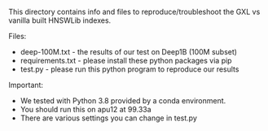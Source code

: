 
This directory contains info and files to reproduce/troubleshoot the GXL vs vanilla built HNSWLib indexes.

Files:
* deep-100M.txt - the results of our test on Deep1B (100M subset)
* requirements.txt - please install these python packages via pip
* test.py - please run this python program to reproduce our results

Important:
* We tested with Python 3.8 provided by a conda environment.
* You should run this on apu12 at 99.33a
* There are various settings you can change in test.py
